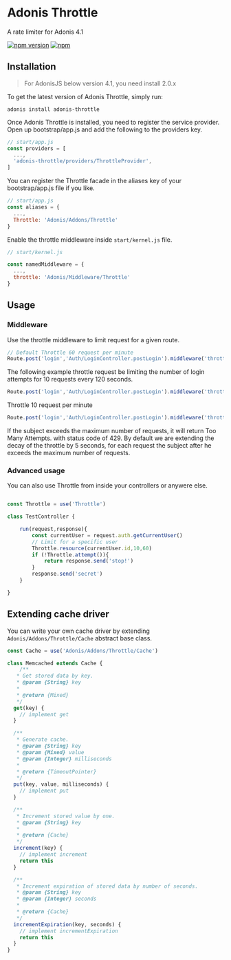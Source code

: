 # Adonis Throttle

A rate limiter for Adonis 4.1

[![npm version](https://badge.fury.io/js/adonis-throttle.svg)](https://badge.fury.io/js/adonis-throttle)
[![npm](https://img.shields.io/npm/dt/adonis-throttle.svg)](https://www.npmjs.com/package/adonis-throttle)

## Installation

> For AdonisJS below version 4.1, you need install 2.0.x

To get the latest version of Adonis Throttle, simply run:

```
adonis install adonis-throttle
```

Once Adonis Throttle is installed, you need to register the service provider.
Open up bootstrap/app.js and add the following to the providers key.

```js
// start/app.js
const providers = [
  ...,
  'adonis-throttle/providers/ThrottleProvider',
]
```

You can register the Throttle facade in the aliases key of your bootstrap/app.js file if you like.

```js
// start/app.js
const aliases = {
  ...,
  Throttle: 'Adonis/Addons/Throttle'
}
```

Enable the throttle middleware inside `start/kernel.js` file.

```js
// start/kernel.js

const namedMiddleware = {
  ...,
  throttle: 'Adonis/Middleware/Throttle'
}
```

## Usage

### Middleware

Use the throttle middleware to limit request for a given route.

```js
// Default Throttle 60 request per minute
Route.post('login','Auth/LoginController.postLogin').middleware('throttle')
```

The following example throttle request be limiting the number of login attempts for 10 requests every 120 seconds.
```js
Route.post('login','Auth/LoginController.postLogin').middleware('throttle:10,120')
```

Throttle 10 request per minute
```js
Route.post('login','Auth/LoginController.postLogin').middleware('throttle:10')
```

If the subject exceeds the maximum number of requests, it will return Too Many Attempts. with status code of 429.
By default we are extending the decay of the throttle by 5 seconds, for each request the subject after he exceeds the maximum number of requests.

### Advanced usage

You can also use Throttle from inside your controllers or anywere else.

```js

const Throttle = use('Throttle')

class TestController {

	run(request,response){
		const currentUser = request.auth.getCurrentUser()
		// Limit for a specific user
		Throttle.resource(currentUser.id,10,60)
		if (!Throttle.attempt()){
			return response.send('stop!')
		}
		response.send('secret')
	}

}
```

## Extending cache driver

You can write your own cache driver by extending `Adonis/Addons/Throttle/Cache`
abstract base class.

```js
const Cache = use('Adonis/Addons/Throttle/Cache')

class Memcached extends Cache {
    /**
   * Get stored data by key.
   * @param {String} key
   *
   * @return {Mixed}
   */
  get(key) {
    // implement get
  }

  /**
   * Generate cache.
   * @param {String} key
   * @param {Mixed} value
   * @param {Integer} milliseconds
   *
   * @return {TimeoutPointer}
   */
  put(key, value, milliseconds) {
    // implement put
  }

  /**
   * Increment stored value by one.
   * @param {String} key
   *
   * @return {Cache}
   */
  increment(key) {
    // implement increment
    return this
  }

  /**
   * Increment expiration of stored data by number of seconds.
   * @param {String} key
   * @param {Integer} seconds
   *
   * @return {Cache}
   */
  incrementExpiration(key, seconds) {
    // implement incrementExpiration
    return this
  }
}
```
